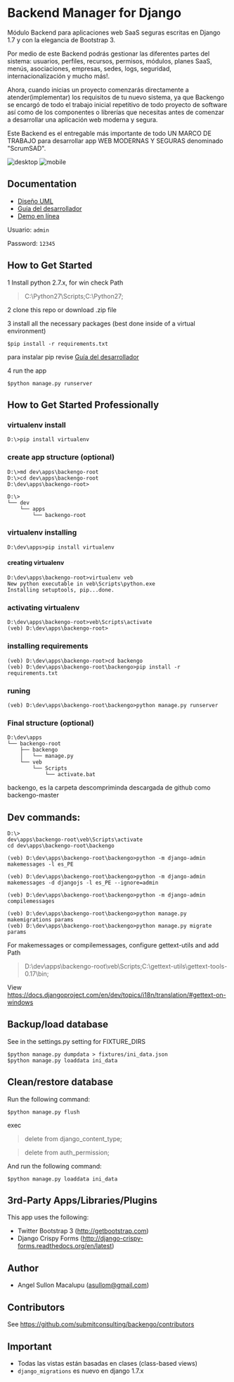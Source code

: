 # Backend Manager for Django

Módulo Backend para aplicaciones web SaaS seguras escritas en Django 1.7 y con la elegancia de Bootstrap 3.

Por medio de este Backend podrás gestionar las diferentes partes del sistema: usuarios, perfiles, recursos, permisos, módulos, planes SaaS, menús, asociaciones, empresas, sedes, logs, seguridad, internacionalización y mucho más!.

Ahora, cuando inicias un proyecto comenzarás directamente a atender(implementar) los requisitos de tu nuevo sistema, ya que Backengo se encargó de todo el trabajo inicial repetitivo de todo proyecto de software así como de los componentes o librerías que necesitas antes de comenzar a desarrollar una aplicación web moderna y segura.

Este Backend es el entregable más importante de todo UN MARCO DE TRABAJO para desarrollar app WEB MODERNAS Y SEGURAS denominado "ScrumSAD".


![desktop](https://github.com/submitconsulting/backengo/blob/master/media/test_images/img1.png)
![mobile](https://github.com/submitconsulting/backengo/blob/master/media/test_images/img3.png)
## Documentation


- [Diseño UML][uml]
- [Guía del desarrollador][manual]
- [Demo en línea][demo]

Usuario: `admin`

Password: `12345`

[uml]: http://backengo-model.appspot.com
[demo]: http://educaci-dns.com:8001/
[manual]: https://github.com/submitconsulting/backengo/blob/master/Backengo---Manual.docx?raw=true

## How to Get Started

1 Install python 2.7.x, for win check Path

>C:\Python27\Scripts;C:\Python27;

2 clone this repo or download .zip file

3 install all the necessary packages (best done inside of a virtual environment)

    $pip install -r requirements.txt

  para instalar pip revise [Guía del desarrollador][manual]

4 run the app

    $python manage.py runserver


## How to Get Started Professionally

### virtualenv install

    D:\>pip install virtualenv

### create app structure (optional)

    D:\>md dev\apps\backengo-root
    D:\>cd dev\apps\backengo-root
    D:\dev\apps\backengo-root>

```
D:\>
└── dev
    └── apps
        └── backengo-root

```

### virtualenv installing

    D:\dev\apps>pip install virtualenv

#### creating virtualenv

    D:\dev\apps\backengo-root>virtualenv veb
    New python executable in veb\Scripts\python.exe
    Installing setuptools, pip...done.

### activating virtualenv

    D:\dev\apps\backengo-root>veb\Scripts\activate
    (veb) D:\dev\apps\backengo-root>

### installing requirements

    (veb) D:\dev\apps\backengo-root>cd backengo
    (veb) D:\dev\apps\backengo-root\backengo>pip install -r requirements.txt

### runing
    
    (veb) D:\dev\apps\backengo-root\backengo>python manage.py runserver

### Final structure (optional)


```
D:\dev\apps
└── backengo-root
    ├── backengo
    │   └── manage.py
    └── veb
        └── Scripts 
            └── activate.bat   
```
 backengo, es la carpeta descompriminda descargada de github como backengo-master


## Dev commands:
  
    

    D:\>
    dev\apps\backengo-root\veb\Scripts\activate
    cd dev\apps\backengo-root\backengo

    (veb) D:\dev\apps\backengo-root\backengo>python -m django-admin makemessages -l es_PE 

    (veb) D:\dev\apps\backengo-root\backengo>python -m django-admin makemessages -d djangojs -l es_PE --ignore=admin

    (veb) D:\dev\apps\backengo-root\backengo>python -m django-admin compilemessages

    (veb) D:\dev\apps\backengo-root\backengo>python manage.py makemigrations params
    (veb) D:\dev\apps\backengo-root\backengo>python manage.py migrate params

  For makemessages or compilemessages, configure gettext-utils and add Path 
  >D:\dev\apps\backengo-root\veb\Scripts;C:\gettext-utils\gettext-tools-0.17\bin;
  
  View https://docs.djangoproject.com/en/dev/topics/i18n/translation/#gettext-on-windows 

Backup/load database
-------------------
See in the settings.py setting for FIXTURE_DIRS

    $python manage.py dumpdata > fixtures/ini_data.json
    $python manage.py loaddata ini_data


Clean/restore database
-------------------
Run the following command:

    $python manage.py flush


exec

  >delete from django_content_type;

  >delete from auth_permission;

 
And run the following command:

    $python manage.py loaddata ini_data


3rd-Party Apps/Libraries/Plugins
--------------------------------

This app uses the following:

* Twitter Bootstrap 3 (http://getbootstrap.com)
* Django Crispy Forms (http://django-crispy-forms.readthedocs.org/en/latest)



## Author

- Angel Sullon Macalupu (asullom@gmail.com)

## Contributors

See https://github.com/submitconsulting/backengo/contributors

## Important

* Todas las vistas están basadas en clases (class-based views)
* `django_migrations` es nuevo en django 1.7.x 


